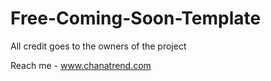 # Free-Coming-Soon-Template
All credit goes to the owners of the project

Reach me - www.chanatrend.com
